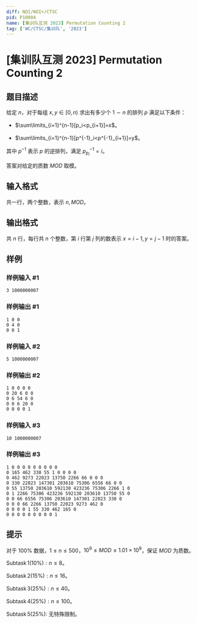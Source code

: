 ```yaml
---
diff: NOI/NOI+/CTSC
pid: P10004
name: [集训队互测 2023] Permutation Counting 2
tag: ['WC/CTSC/集训队', '2023']
---
```

# [集训队互测 2023] Permutation Counting 2
## 题目描述

给定 $n$，对于每组 $x,y\in [0,n)$ 求出有多少个 $1\sim n$ 的排列 $p$ 满足以下条件：

- $\sum\limits_{i=1}^{n-1}[p_i<p_{i+1}]=x$。

- $\sum\limits_{i=1}^{n-1}[p^{-1}_i<p^{-1}_{i+1}]=y$。

其中 $p^{-1}$ 表示 $p$ 的逆排列，满足 $p^{-1}_{p_i}=i$。

答案对给定的质数 $MOD$ 取模。
## 输入格式

共一行，两个整数，表示 $n,MOD$。
## 输出格式

共 $n$ 行，每行共 $n$ 个整数，第 $i$ 行第 $j$ 列的数表示 $x=i-1,y=j-1$ 时的答案。
## 样例

### 样例输入 #1
```
3 1000000007
```
### 样例输出 #1
```
1 0 0
0 4 0
0 0 1
```
### 样例输入 #2
```
5 1000000007
```
### 样例输出 #2
```
1 0 0 0 0
0 20 6 0 0
0 6 54 6 0
0 0 6 20 0
0 0 0 0 1
```
### 样例输入 #3
```
10 1000000007
```
### 样例输出 #3
```
1 0 0 0 0 0 0 0 0 0
0 165 462 330 55 1 0 0 0 0
0 462 9273 22023 13750 2266 66 0 0 0
0 330 22023 147301 203610 75306 6556 66 0 0 
0 55 13750 203610 592130 423236 75306 2266 1 0
0 1 2266 75306 423236 592130 203610 13750 55 0
0 0 66 6556 75306 203610 147301 22023 330 0
0 0 0 66 2266 13750 22023 9273 462 0
0 0 0 0 1 55 330 462 165 0
0 0 0 0 0 0 0 0 0 1
```
## 提示

对于 $100\%$ 数据，$1\le n\le 500$，$10^9\le MOD\le 1.01\times 10^9$，保证 $MOD$ 为质数。

$\operatorname{Subtask} 1(10\%):n\le 8$。

$\operatorname{Subtask} 2(15\%):n\le 16$。

$\operatorname{Subtask} 3(25\%):n\le 40$。

$\operatorname{Subtask} 4(25\%):n\le 100$。

$\operatorname{Subtask} 5(25\%):$ 无特殊限制。
